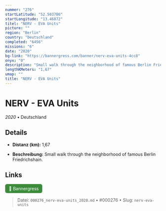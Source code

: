 ```yaml
---
nummer: "276"
startLatitude: "52.503786"
startLongitude: "13.46872"
titel: "NERV - EVA Units"
picture: ""
region: "Berlin"
country: "Deutschland"
completed: "6456"
missions: "6"
date: "2020"
bg-link: "https://bannergress.com/banner/nerv-eva-units-4cc8"
onyx: "0"
description: "Small walk through the neighborhood of famous Berlin Friedrichshain."
lengthKMeters: "1,67"
umap: ""
title: "NERV - EVA Units"
---
```

# NERV - EVA Units

*2020* • Deutschland



## Details
- **Distanz (km):** 1,67



- **Beschreibung:** Small walk through the neighborhood of famous Berlin Friedrichshain.


## Links
<div style="margin-top: 0.5em;">
<a href="https://bannergress.com/banner/nerv-eva-units-4cc8" target="_blank" style="display:inline-block;margin-right:8px;padding:6px 12px;background-color:#3c8b3c;color:white;text-decoration:none;border-radius:6px;">🔗 Bannergress</a>

</div>


> Datei: `000276_nerv-eva-units_2020.md` • #000276 • Slug: `nerv-eva-units`
